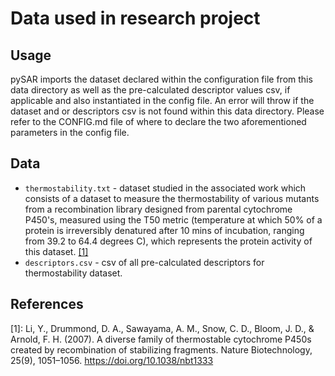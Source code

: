# Data used in research project 

Usage
-----
pySAR imports the dataset declared within the configuration file from this data directory as well as the pre-calculated descriptor values csv, if applicable and also instantiated in the config file. An error will throw if the dataset and or descriptors csv is not found within this data directory. Please refer to the CONFIG.md file of where to declare the two aforementioned parameters in the config file.

Data
-----
* `thermostability.txt` - dataset studied in the associated work which consists of a dataset to measure the thermostability of various mutants from a recombination library designed from parental cytochrome P450's, measured using the T50 metric (temperature at which 50% of a protein is irreversibly denatured after 10 mins of incubation, ranging from 39.2 to 64.4 degrees C), which represents the protein activity of this dataset. [[1]](#references)
* `descriptors.csv` - csv of all pre-calculated descriptors for thermostability dataset. 


References
----------
\[1\]: Li, Y., Drummond, D. A., Sawayama, A. M., Snow, C. D., Bloom, J. D., & Arnold, F. H. (2007). A diverse family of thermostable cytochrome P450s created by recombination of stabilizing fragments. Nature Biotechnology, 25(9), 1051–1056. https://doi.org/10.1038/nbt1333 <br>